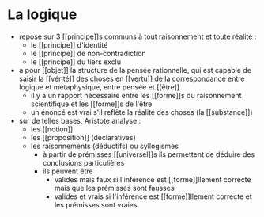 # La logique

- repose sur 3 [[principe]]s communs à tout raisonnement et toute réalité :
  - le [[principe]] d'identité
  - le [[principe]] de non-contradiction
  - le [[principe]] du tiers exclu
- a pour [[objet]] la structure de la pensée rationnelle, qui est capable de saisir la [[vérité]] des choses en [[vertu]] de la correspondance entre logique et métaphysique, entre pensée et [[être]]
  - il y a un rapport nécessaire entre les [[forme]]s du raisonnement scientifique et les [[forme]]s de l'être
  - un énoncé est vrai s'il reflète la réalité des choses (la [[substance]])
- sur de telles bases, Aristote analyse :
  - les [[notion]]
  - les [[proposition]] (déclaratives)
  - les raisonnements (déductifs) ou syllogismes
    - à partir de prémisses [[universel]]s ils permettent de déduire des conclusions particulières
    - ils peuvent être
      - valides mais faux si l'inférence est [[forme]]llement correcte mais que les prémisses sont fausses
      - valides et vrais si l'inférence est [[forme]]llement correcte et les prémisses sont vraies
